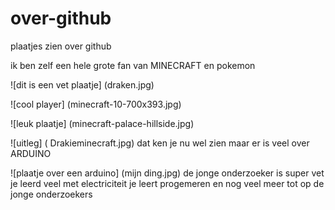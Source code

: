 # over-github
plaatjes zien over github

ik ben zelf een hele grote fan van 
MINECRAFT
en pokemon

![dit is een vet plaatje] (draken.jpg)

![cool player] (minecraft-10-700x393.jpg)

![leuk plaatje] (minecraft-palace-hillside.jpg)

![uitleg] ( Drakieminecraft.jpg)
dat ken je nu wel zien
maar er is veel over 
ARDUINO

![plaatje over een arduino] (mijn ding.jpg)
de jonge onderzoeker is super vet
je leerd veel met electriciteit
je leert progemeren en nog veel meer
tot op de jonge onderzoekers















